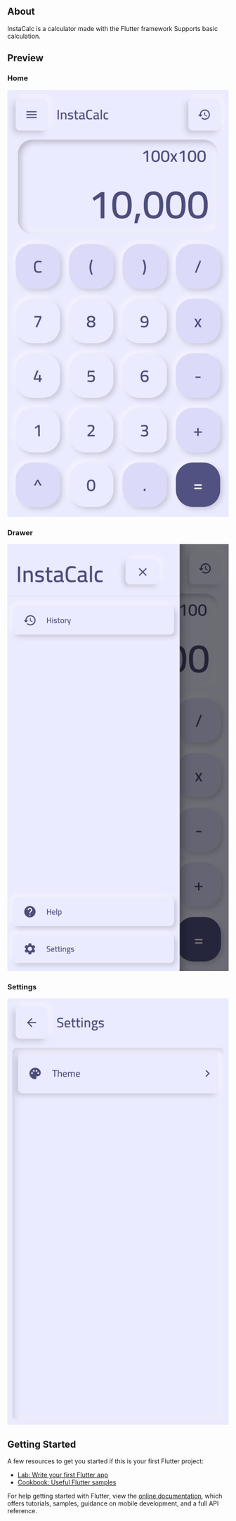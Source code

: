 ## About

InstaCalc is a calculator made with the Flutter framework 
Supports basic calculation.

## Preview
### Home
![Home](assets/images/readme/home.png)

### Drawer
![Drawer](assets/images/readme/drawer.png)

### Settings
![Settings](assets/images/readme/settings.png)


## Getting Started

A few resources to get you started if this is your first Flutter project:

- [Lab: Write your first Flutter app](https://flutter.dev/docs/get-started/codelab)
- [Cookbook: Useful Flutter samples](https://flutter.dev/docs/cookbook)

For help getting started with Flutter, view the
[online documentation](https://flutter.dev/docs), which offers tutorials,
samples, guidance on mobile development, and a full API reference.

